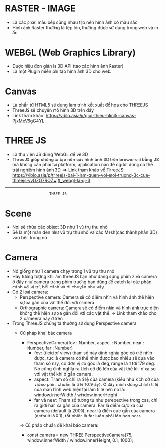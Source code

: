 # RASTER - IMAGE
- Là các pixel màu xếp cùng nhau tạo nên hình ảnh có màu sắc.
- Hình ảnh Raster thường là tệp lớn, thường được sử dụng trong web và in ấn

# WEBGL (Web Graphics Library)
- Được hiểu đơn giản là 3D API (tạo các hình ảnh Raster)
- Là một Plugin miễn phí tạo hình ảnh 3D cho web.

# Canvas
- Là phần tử HTML5 sử dụng làm trình kết xuất đồ họa cho THREEJS
- ThreeJS sẽ chuyển mô hình 3D trên đây
- Link tham khảo: https://viblo.asia/p/gioi-thieu-html5-canvas-PjxMeV6gG4YL

# THREE JS
- Là thư viện JS dùng WebGL để vẽ 3D
- ThreeJS giúp chúng ta tạo nên các hình ảnh 3D trên brower chỉ bằng JS mà không cần phải tại platform, application nào để người dùng có thể trải nghiệm hình ảnh 3D.
=> Link tham khảo về ThreeJS: https://viblo.asia/p/threejs-bai-1-lam-quen-voi-moi-truong-3d-cua-threejs-vyDZO7ROZwj#_webgl-la-gi-3
----------------------------------------------------------------

                        THREE JS 
# Scene
- Nơi sẽ chứa các object 3D như 1 vũ trụ thu nhỏ
- Sẽ là một màn đen như vũ trụ thu nhỏ và các Mesh(các thành phần 3D) vào bên trong nó
# Camera 
- Nó giống như 1 camera chạy trong 1 vũ trụ thu nhỏ 
- Hãy tưởng tượng khi làm threeJS bạn như đang dựng phim z và camera ở đây như camera trong phim trường bạn dùng để catch lại các phân cảnh với vị trí, bối cảnh và di chuyển như vậy.
- Có 2 loại camera:
  + Perspective camera: Camera sẽ có điểm nhìn và hình ảnh thể hiện sự xa gần của vật thể đối với camera
  + Orthographic camera: Camera sẽ có điểm nhìn và hình ảnh trực diện không thể hiện sự xa gần đối với các vật thể.
    => Link tham khảo cho 2 cameera này ở trên
- Trong ThreeJS chúng ta thường sử dụng Perspective camera
  + Cú pháp khai báo camera
    * PerspectiveCamera(fov : Number, aspect : Number, near : Number, far : Number)
        - fov: (field of view) tham số này định nghĩa góc có thể nhìn được, tức là camera có thể nhìn được bao nhiêu sẽ dựa vào tham số này, có đơn vị đo góc là deg, range là 1 tới 179 deg. Nó cũng định nghĩa ra kích cỡ độ lớn của vật thể khi ở xa so với vật thể khi ở gần camera.
        - aspect: Tham số chỉ ra tỉ lệ của camera (kiểu như kích cỡ của video phim chuẩn là tỉ lệ 16:9 ấy). Ở đây mình dùng chính tỉ lệ của màn hình web hiện tại làm tỉ lệ nên nó là: window.innerWidth / window.innerHeight
        - far và near: Tham số tương tự như perepective trong css, chỉ ra giới hạn xa gần của camera. Far là điểm cực xa của camera (default là 2000), near là điểm cực gần của camera (default là 0.1), tất nhiên là far luôn phải lớn hơn near.

    => Cú pháp chuẩn để khai báo camera: 
    * const camera = new THREE.PerspectiveCamera(75, window.innerWidth / window.innerHeight, 0.1, 1000);

# 
